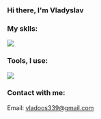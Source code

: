 ### Hi there, I'm Vladyslav

### My sklls:
<p align="left">
  <a href="https://skillicons.dev">
    <img src="https://skillicons.dev/icons?i=java,hibernate,spring,postgres,gitlab" />
  </a>
</p>

### Tools, I use:
<p align="left">
  <a href="https://skillicons.dev">
    <img src="https://skillicons.dev/icons?i=idea,docker,postman" />
  </a>
</p>

### Contact with me:

Email: vladoos339@gmail.com<br/>